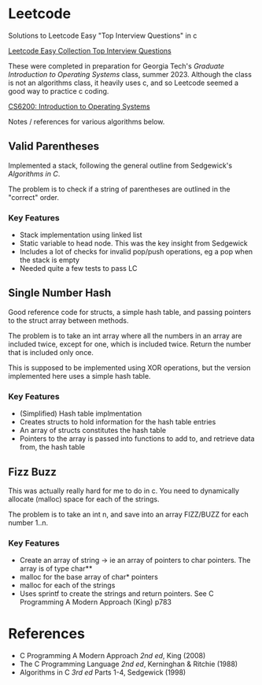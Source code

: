 # Leetcode
Solutions to Leetcode Easy "Top Interview Questions" in c

[Leetcode Easy Collection Top Interview Questions](https://leetcode.com/explore/interview/card/top-interview-questions-easy/)  

These were completed in preparation for Georgia Tech's _Graduate Introduction to Operating Systems_ class, summer 2023.  Although the class is not an algorithms class, it heavily uses c, and so Leetcode seemed a good way to practice c coding.  

[CS6200: Introduction to Operating Systems](https://omscs.gatech.edu/cs-6200-introduction-operating-systems)

Notes / references for various algorithms below.

## Valid Parentheses
Implemented a stack, following the general outline from Sedgewick's _Algorithms in C_.  

The problem is to check if a string of parentheses are outlined in the "correct" order.

### Key Features
* Stack implementation using linked list
* Static variable to head node.  This was the key insight from Sedgewick
* Includes a lot of checks for invalid pop/push operations, eg a pop when the stack is empty
* Needed quite a few tests to pass LC

## Single Number Hash
Good reference code for structs, a simple hash table, and passing pointers to the struct array between methods.

The problem is to take an int array where all the numbers in an array are included twice, except for one, which is included twice.  Return the number that is included only once.

This is supposed to be implemented using XOR operations, but the version implemented here uses a simple hash table.

### Key Features
* (Simplified) Hash table implmentation
* Creates structs to hold information for the hash table entries
* An array of structs constitutes the hash table
* Pointers to the array is passed into functions to add to, and retrieve data from, the hash table

## Fizz Buzz
This was actually really hard for me to do in c.  You need to dynamically allocate (malloc) space for each of the strings.

The problem is to take an int n, and save into an array FIZZ/BUZZ for each number 1..n.

### Key Features
* Create an array of string -> ie an array of pointers to char pointers.  The array is of type char**
* malloc for the base array of char* pointers
* malloc for each of the strings
* Uses sprintf to create the strings and return pointers.  See C Programming A Modern Approach (King) p783

# References
* C Programming A Modern Approach _2nd ed_, King (2008)
* The C Programming Language _2nd ed_, Kerninghan & Ritchie (1988)
* Algorithms in C _3rd ed_ Parts 1-4, Sedgewick (1998)

